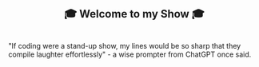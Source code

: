 <h2 align="center">🎓 Welcome to my Show 🎓</h2>
<br>
"If coding were a stand-up show, my lines would be so sharp that they compile laughter effortlessly" - a wise prompter from ChatGPT once said.

